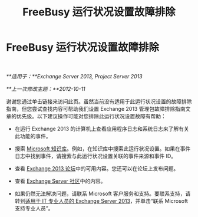 ﻿---
title: FreeBusy 运行状况设置故障排除
TOCTitle: FreeBusy 运行状况设置故障排除
ms:assetid: 4650171e-f359-443a-8471-3baa7fc41fc7
ms:mtpsurl: https://technet.microsoft.com/zh-cn/library/ms.exch.scom.freebusy(v=EXCHG.150)
ms:contentKeyID: 54652330
ms.date: 10/08/2015
mtps_version: v=EXCHG.150
ms.translationtype: HT
---

# FreeBusy 运行状况设置故障排除

 

_**适用于：**Exchange Server 2013, Project Server 2013_

_**上一次修改主题：**2012-10-11_

谢谢您通过单击链接来访问此页。虽然当前没有适用于此运行状况设置的故障排除指南，但您尝试查找内容可帮助我们设置 Exchange 2013 管理包故障排除指南文章的优先级。以下建议操作可能对您排除此运行状况设置故障有帮助：

  - 在运行 Exchange 2013 的计算机上查看应用程序日志和系统日志来了解有关此功能的事件。

  - 搜索 [Microsoft 知识库](http://go.microsoft.com/fwlink/p/?linkid=18175)。例如，在知识库中搜索此运行状况设置。如果在事件日志中找到事件，请搜索与此运行状况设置关联的事件来源和事件 ID。

  - 查看 [Exchange 2013 论坛](http://go.microsoft.com/fwlink/p/?linkid=257903)中的可用内容。您还可以在论坛上发布问题。

  - 查看 [Exchange Server 社区](http://go.microsoft.com/fwlink/p/?linkid=14927)中的内容。

  - 如果仍然无法解决问题，请联系 Microsoft 客户服务和支持。要联系支持，请转到[适用于 IT 专业人员的 Exchange Server 2013](http://go.microsoft.com/fwlink/p/?linkid=402506)，并单击“联系 Microsoft 支持专业人员”。


